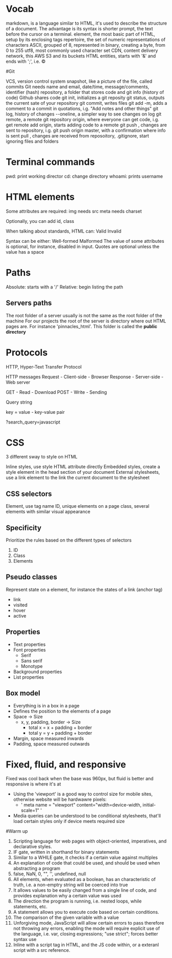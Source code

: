 # Vocab

markdown, is a language similar to HTML, it's used to describe the structure of a document. The advantage is its syntax is shorter
prompt, the text before the cursor on a terminal.
element, the most basic part of HTML, setup by its enclosing tags
repertoire, the set of numeric representations of characters
ASCII, grouped of 8, represented in binary, creating a byte, from 0 to 255
utf8, most commonly used character set
CDN, content delivery network, this AWS S3 and its buckets
HTML entities, starts with '&' and ends with ';', i.e. &copy;

#Git

VCS, version control system
snapshot, like a picture of the file, called commits
Git needs name and email, date/time, message/comments, identifier (hash)
repository, a folder that stores code and git info (history of code)
Github shares code
git init, initializes a git reposity
git status, outputs the current sate of your repository
git commit, writes files
git add <file name>
-m, adds a comment to a commit in quotations, i.g. "Add notes and other things"
git log, history of changes
--oneline, a simpler way to see changes on log
git remote, a remote git repository
origin, where everyone can get code, i.g. get remote add origin, starts adding code to a remote git
push <location>, changes are sent to repository, i.g. git push origin master, with a confirmation where info is sent
pull <location>, changes are received from reposoitory,
.gitignore, start ignoring files and folders

# Terminal commands

pwd: print working director
cd: change directory
whoami: prints username

# HTML elements

Some attributes are required:
img needs src
meta needs charset

Optionally, you can add id, class

When talking about standards, HTML can:
Valid
Invalid

Syntax can be either:
Well-formed
Malformed
The value of some attributes is optional, for instance,  disabled in input. Quotes are optional unless the value has a space

# Paths

Absolute: starts with a '/'
Relative: begin listing the path

## Servers paths

The root folder of a server usually is not the same as the root folder of the machine
For our projects the root of the server is directory where out HTML pages are.
For instance 'pinnacles_html'. This folder is called the **public directory**

# Protocols

HTTP, Hyper-Text Transfer Protocol

HTTP messages
Request - Client-side - Browser
Response - Server-side - Web server

GET - Read - Download
POST - Write - Sending

Query string

key = value - key-value pair


?search_query=javascript

# CSS

3 different sway to style on HTML

Inline styles, use style HTML attribute directly
Embedded styles, create a style element in the head section of your document
External stylesheets, use a link element to the link the current document to the stylesheet

## CSS selectors

Element, use tag name
ID, unique elements on a page
class, several elements with similar visual appearance

## Specificity

Prioritize the rules based on the different types of selectors

1. ID
2. Class
3. Elements

## Pseudo classes

Represent state on a element, for instance the states of a link (anchor tag)

* link
* visited
* hover
* active

## Properties

* Text properties
* Font properties
    * Serif
    * Sans serif
    * Monotype
* Background properties
* List properties

## Box model

* Everything is in a box in a page
* Defines the position to the elements of a page
* Space -> Size
    * x, y, padding, border -> Size
        * total x = x + padding + border
        * total y = y + padding + border
* Margin, space measured inwards
* Padding, space measured outwards

# Fixed, fluid, and responsive

Fixed was cool back when the base was 960px, but fluid is better and responsive is where it's at
* Using the 'viewport' is a good way to control size for mobile sites, otherwise website will be hardwawre pixels:
    * ' meta name = "viewport" content="width=device-width, initial-scale=1" '
* Media queries can be understood to be conditional stylesheets, that'll load certain styles only if device meets required size

#Warm up

1) Scripting language for web pages with object-oriented, imperatives, and declarative styles.
2) IF gate, written in shorthand for binary statements
3) Similar to a WHILE gate, it checks if a certain value against multiples
4) An explanation of code that could be used, and should be used when abstracting a program
5) false, NaN, 0, "", '', undefined, null
6) All elements, when evaluated as a boolean, has an characteristic of truth, i.e. a non-emptry string will be coerced into true
7) It allows values to be easily changed from a single line of code, and provides explanation why a certain value was used
8) The direction the program is running, i.e. nested loops, while statements, etc.
9) A statement allows you to execute code based on certain conditions. 
10) The comparison of the given variable with a value
11) Unforgiving mode, JavaScript will allow certain errors to pass therefore not throwing any errors, enabling the mode will require explicit use of the language, i.e. var, closing expressions; "use strict"; forces better syntax use
12) Inline with a script tag in HTML, and the JS code within, or a exteranl script with a src reference. 